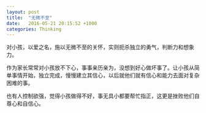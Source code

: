 ```yaml
---
layout: post
title:  "无微不至"
date:   2016-05-21 20:15:52 +1000
categories: Thinking
---
```


对小孩，以爱之名，施以无微不至的关怀，实则扼杀独立的勇气，判断力和想象力。

作为家长常常对小孩放不下心，事事亲历亲为，没想到好心做坏事了。让小孩从简单事情开始，独立完成，慢慢建立其信心，以后就他们就有信心和能力去面对复杂困难的事。

也有人控制欲强，觉得小孩做得不好，事无具小都要帮忙指正，这更是挫败他们自尊心和自信心。